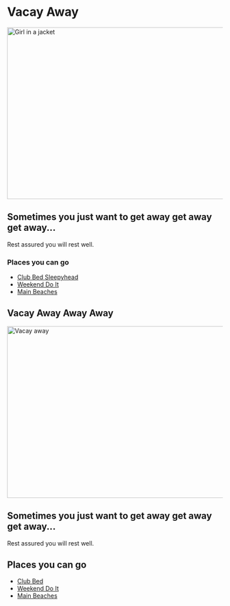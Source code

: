 <h1>Vacay Away</h1>
<img src="https://www.thewanderlustwithin.com/wp-content/uploads/2019/12/sunset-caption-quotes-3.jpg" alt="Girl in a jacket" width="800" height="400">

<h2>Sometimes you just want to get away get away get away...</h2>
<p>Rest assured you will rest well.</p>
<h3>Places you can go</h3>
<ul>
  <li> <a href="https://casper.com/mattresses/casper-wave/" target="_blank"> Club Bed Sleepyhead</a> </li>
  <li> <a href="https://www.thrillist.com/travel/miami/the-best-long-weekend-destinations-near-miami" target="_blank"> Weekend Do It</a> </li>
  <li> <a href="https://www.bahamasairtours.com/destination/pig-beach/" target="_blank"> Main Beaches</a> </li>
</ul>

<h2>Vacay Away Away Away </h2>  
<img src="https://www.thewanderlustwithin.com/wp-content/uploads/2019/12/sunset-caption-quotes-3.jpg" alt="Vacay away" width="800" height="400">

<h2> Sometimes you just want to get away get away get away...  </h2>  

</h3>Rest assured you will rest well. </h3>   

<h2> Places you can go </h2>
<ul>
<li> <a href="https://casper.com/mattresses/casper-wave/">Club Bed</a> </li> 
<li> <a href="https://www.thrillist.com/travel/miami/the-best-long-weekend-destinations-near-miami">Weekend Do It</a> </li>  
<li> <a href="https://www.bahamasairtours.com/destination/pig-beach/">Main Beaches</a> </li> 
    </ul>